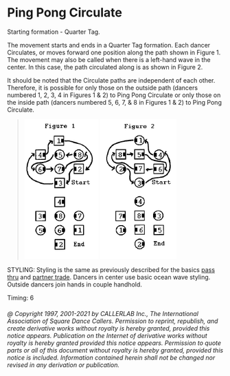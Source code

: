 
# Ping Pong Circulate

Starting formation - Quarter Tag. 

The movement starts and ends in a Quarter Tag formation. Each dancer Circulates, or
moves forward one position along the path shown in Figure 1. The movement may also be
called when there is a left-hand wave in the center. In this case, the path circulated
along is as shown in Figure 2. 

It should be noted that the Circulate paths are independent of each other. Therefore,
it is possible for only those on the outside path (dancers numbered 1, 2, 3, 4 in Figures
1 & 2) to Ping Pong Circulate or only those on the inside path (dancers numbered 5, 6,
7, & 8 in Figures 1 & 2) to Ping Pong Circulate. 

> 
> ![alt](ping_pong_1.png)
> ![alt](ping_pong_2.png)
>

STYLING: Styling is the same as previously described for the basics 
[pass thru](../b1/pass_thru.md) and  [partner trade](../b2/trade.md). 
Dancers in center use basic ocean wave styling. 
Outside dancers join hands in  couple handhold.

Timing: 6

###### @ Copyright 1997, 2001-2021 by CALLERLAB Inc., The International Association of Square Dance Callers. Permission to reprint, republish, and create derivative works without royalty is hereby granted, provided this notice appears. Publication on the Internet of derivative works without royalty is hereby granted provided this notice appears. Permission to quote parts or all of this document without royalty is hereby granted, provided this notice is included. Information contained herein shall not be changed nor revised in any derivation or publication.
